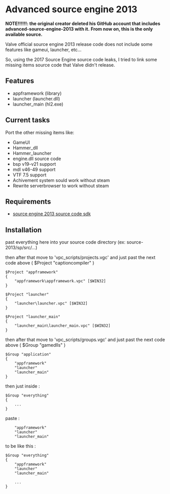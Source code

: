 
# Advanced source engine 2013

**NOTE!!!!!!: the original creator deleted his GitHub account that includes advanced-source-engine-2013 with it.**
**From now on, this is the only available source.**

Valve official source engine 2013 release code does not include some features like gameui, launcher, etc...

So, using the 2017 Source Engine source code leaks, I tried to link some missing items source code that Valve didn't release.

## Features
- appframework (library)
- launcher (launcher.dll)
- launcher_main (hl2.exe)
## Current tasks
Port the other missing items like:
- GameUI
- Hammer_dll
- Hammer_launcher
- engine.dll source code
- bsp v19-v21 support
- mdl v46-49 support
- VTF 7.5 support
- Achivement system sould work without steam
- Rewrite serverbrowser to work without steam
## Requirements
- [source engine 2013 source code sdk](https://github.com/ValveSoftware/source-sdk-2013)
## Installation

past everything here into your source code directory (ex: source-2013/sp/src/...)

then after that move to 'vpc_scripts/projects.vgc' and just past the next code above ( $Project "captioncompiler" )

```
$Project "appframework"
{
	"appframework\appframework.vpc" [$WIN32]
}

$Project "launcher"
{
	"launcher\launcher.vpc" [$WIN32]
}

$Project "launcher_main"
{
	"launcher_main\launcher_main.vpc" [$WIN32]
}
```

then after that move to 'vpc_scripts/groups.vgc' and just past the next code above ( $Group "gamedlls" )

```
$Group "application"
{
	"appframework"
	"launcher"
	"launcher_main"
}
```

then just inside :

```
$Group "everything"
{
	...
}
```

paste :

```
	"appframework"
	"launcher"
	"launcher_main"
```
	
to be like this : 

```
$Group "everything"
{
	"appframework"
	"launcher"
	"launcher_main"
	
	...
}
